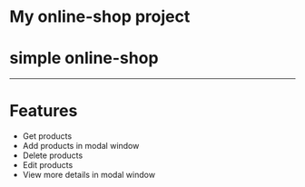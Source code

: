 # My online-shop project

# simple online-shop

---

# Features

- Get products
- Add products in modal window
- Delete products
- Edit products
- View more details in modal window
